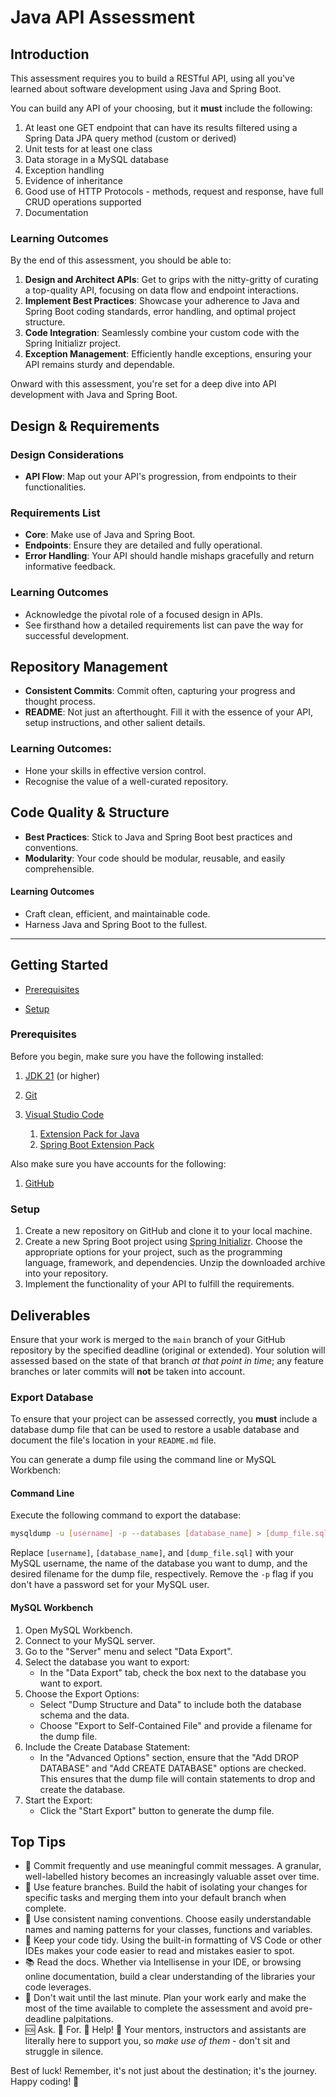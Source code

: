 # Java API Assessment

## Introduction
This assessment requires you to build a RESTful API, using all you've learned about software development using Java and Spring Boot.

You can build any API of your choosing, but it **must** include the following:

1. At least one GET endpoint that can have its results filtered using a Spring Data JPA query method (custom or derived)
2. Unit tests for at least one class
3. Data storage in a MySQL database
4. Exception handling
5. Evidence of inheritance
6. Good use of HTTP Protocols - methods, request and response, have full CRUD operations supported
7. Documentation

### Learning Outcomes

By the end of this assessment, you should be able to:

1. **Design and Architect APIs**: Get to grips with the nitty-gritty of curating a top-quality API, focusing on data flow and endpoint interactions.
1. **Implement Best Practices**: Showcase your adherence to Java and Spring Boot coding standards, error handling, and optimal project structure.
2. **Code Integration**: Seamlessly combine your custom code with the Spring Initializr project.
3. **Exception Management**: Efficiently handle exceptions, ensuring your API remains sturdy and dependable.

Onward with this assessment, you're set for a deep dive into API development with Java and Spring Boot.

## Design & Requirements

### Design Considerations
- **API Flow**: Map out your API's progression, from endpoints to their functionalities.

### Requirements List
- **Core**: Make use of Java and Spring Boot.
- **Endpoints**: Ensure they are detailed and fully operational.
- **Error Handling**: Your API should handle mishaps gracefully and return informative feedback.

### Learning Outcomes
- Acknowledge the pivotal role of a focused design in APIs.
- See firsthand how a detailed requirements list can pave the way for successful development.

## Repository Management

- **Consistent Commits**: Commit often, capturing your progress and thought process.
- **README**: Not just an afterthought. Fill it with the essence of your API, setup instructions, and other salient details.

### **Learning Outcomes:**
- Hone your skills in effective version control.
- Recognise the value of a well-curated repository.

## Code Quality & Structure

- **Best Practices**: Stick to Java and Spring Boot best practices and conventions.
- **Modularity**: Your code should be modular, reusable, and easily comprehensible.

#### Learning Outcomes
- Craft clean, efficient, and maintainable code.
- Harness Java and Spring Boot to the fullest.

---

## Getting Started

- [Prerequisites](#prerequisites)

- [Setup](#setup)

### Prerequisites

Before you begin, make sure you have the following installed:

1. [JDK 21](https://learn.microsoft.com/en-gb/java/openjdk/download#openjdk-21) (or higher)

2. [Git](https://git-scm.com/downloads)

3. [Visual Studio Code](https://code.visualstudio.com/Download)
   1. [Extension Pack for Java](https://marketplace.visualstudio.com/items?itemName=vscjava.vscode-java-pack)
   2. [Spring Boot Extension Pack](https://marketplace.visualstudio.com/items?itemName=vmware.vscode-boot-dev-pack)

Also make sure you have accounts for the following:

1. [GitHub](https://github.com/signup)

### Setup

1. Create a new repository on GitHub and clone it to your local machine.
2. Create a new Spring Boot project using [Spring Initializr](https://start.spring.io/). Choose the appropriate options for your project, such as the programming language, framework, and dependencies. Unzip the downloaded archive into your repository.
3. Implement the functionality of your API to fulfill the requirements.

## **Deliverables**

Ensure that your work is merged to the `main` branch of your GitHub repository by the specified deadline (original or extended). Your solution will assessed based on the state of that branch *at that point in time*; any feature branches or later commits will **not** be taken into account.

### Export Database

To ensure that your project can be assessed correctly, you **must** include a database dump file that can be used to restore a usable database and document the file's location in your `README.md` file.

You can generate a dump file using the command line or MySQL Workbench:

#### Command Line

Execute the following command to export the database:

```sh
mysqldump -u [username] -p --databases [database_name] > [dump_file.sql]
```

Replace `[username]`, `[database_name]`, and `[dump_file.sql]` with your MySQL username, the name of the database you want to dump, and the desired filename for the dump file, respectively. Remove the `-p` flag if you don't have a password set for your MySQL user.

#### MySQL Workbench

1. Open MySQL Workbench.
2. Connect to your MySQL server.
3. Go to the "Server" menu and select "Data Export".
4. Select the database you want to export:
   - In the "Data Export" tab, check the box next to the database you want to export.
5. Choose the Export Options:
   - Select "Dump Structure and Data" to include both the database schema and the data.
   - Choose "Export to Self-Contained File" and provide a filename for the dump file.
6. Include the Create Database Statement:
   - In the "Advanced Options" section, ensure that the "Add DROP DATABASE" and "Add CREATE DATABASE" options are checked. This ensures that the dump file will contain statements to drop and create the database.
7. Start the Export:
   - Click the "Start Export" button to generate the dump file.

## Top Tips

- :camera_flash: Commit frequently and use meaningful commit messages. A granular, well-labelled history becomes an increasingly valuable asset over time.
- :cactus: Use feature branches. Build the habit of isolating your changes for specific tasks and merging them into your default branch when complete.
- :vertical_traffic_light: Use consistent naming conventions. Choose easily understandable names and naming patterns for your classes, functions and variables.
- :triangular_ruler: Keep your code tidy. Using the built-in formatting of VS Code or other IDEs makes your code easier to read and mistakes easier to spot.
- :books: Read the docs. Whether via Intellisense in your IDE, or browsing online documentation, build a clear understanding of the libraries your code leverages.
- :calendar: Don't wait until the last minute. Plan your work early and make the most of the time available to complete the assessment and avoid pre-deadline palpitations.
- :sos: Ask. :clap: For. :clap: Help! :clap: Your mentors, instructors and assistants are literally here to support you, so *make use of them* - don't sit and struggle in silence.

Best of luck! Remember, it's not just about the destination; it's the journey. Happy coding! 🚀
